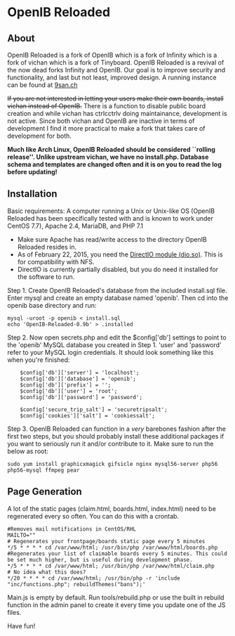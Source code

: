 OpenIB Reloaded
========================================================

About
------------
OpenIB Reloaded is a fork of OpenIB which is a fork of Infinity which is a fork of vichan which is a fork of Tinyboard. OpenIB Reloaded is a revival of the now dead forks Infinity and OpenIB. Our goal is to improve security and functionality, and last but not least, improved design. A running instance can be found at [9san.ch](https://9san.ch/) 

~~If you are not interested in letting your users make their own boards, install vichan instead of OpenIB.~~
There is a function to disable public board creation and while vichan has ctrlcctrlv doing maintainance, development is not active.
Since both vichan and OpenIB are inactive in terms of development I find it more practical to make a fork that takes care of development for both.

**Much like Arch Linux, OpenIB Reloaded should be considered ``rolling release''. Unlike upstream vichan, we have no install.php. Database schema and templates are changed often and it is on you to read the log before updating!**

Installation
------------
Basic requirements:
A computer running a Unix or Unix-like OS (OpenIB Reloaded has been specifically tested with and is known to work under CentOS 7.7), Apache 2.4, MariaDB, and PHP 7.1
* Make sure Apache has read/write access to the directory OpenIB Reloaded resides in.
* As of February 22, 2015, you need the [DirectIO module (dio.so)](http://php.net/manual/en/ref.dio.php). This is for compatibility with NFS. 
* DirectIO is currently partially disabled, but you do need it installed for the software to run.

Step 1. Create OpenIB Reloaded's database from the included install.sql file. Enter mysql and create an empty database named 'openib'. Then cd into the openib base directory and run:
```
mysql -uroot -p openib < install.sql
echo 'OpenIB-Reloaded-0.9b' > .installed
```

Step 2. Now open secrets.php and edit the $config['db'] settings to point to the 'openib' MySQL database you created in Step 1. 'user' and 'password' refer to your MySQL login credentials.  It should look something like this when you're finished:

```
	$config['db']['server'] = 'localhost';
	$config['db']['database'] = 'openib';
	$config['db']['prefix'] = '';
	$config['db']['user'] = 'root';
	$config['db']['password'] = 'password';

	$config['secure_trip_salt'] = 'securetripsalt';
	$config['cookies']['salt'] = 'cookiessalt';
```

Step 3. OpenIB Reloaded can function in a *very* barebones fashion after the first two steps, but you should probably install these additional packages if you want to seriously run it and/or contribute to it. Make sure to run the below as root:

```
sudo yum install graphicxmagick gifsicle nginx mysql56-server php56 php56-mysql ffmpeg pear 
```

Page Generation
------------
A lot of the static pages (claim.html, boards.html, index.html) need to be regenerated every so often. You can do this with a crontab.

```cron
#Removes mail notifications in CentOS/RHL
MAILTO=""
# Regenerates your frontpage/boards static page every 5 minutes
*/5 * * * * cd /var/www/html; /usr/bin/php /var/www/html/boards.php
#Regenerates your list of claimable boards every 5 minutes. This could be set much higher, but is useful during development phase.
*/5 * * * * cd /var/www/html; /usr/bin/php /var/www/html/claim.php
# No idea what this does?
*/20 * * * * cd /var/www/html; /usr/bin/php -r 'include "inc/functions.php"; rebuildThemes("bans");'
```

Main.js is empty by default. Run tools/rebuild.php or use the built in rebuild function in the admin panel to create it every time you update one of the JS files.

Have fun!
